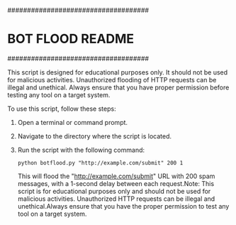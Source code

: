 ####################################
#        BOT FLOOD README           #
####################################

This script is designed for educational purposes only. It should not be used for malicious activities. Unauthorized flooding of HTTP requests can be illegal and unethical. Always ensure that you have proper permission before testing any tool on a target system.

To use this script, follow these steps:

1. Open a terminal or command prompt.
2. Navigate to the directory where the script is located.
3. Run the script with the following command:
   
   ```
   python botflood.py "http://example.com/submit" 200 1

   ```

   This will flood the "http://example.com/submit" URL with 200 spam messages, with a 1-second delay between each request.Note: This script is for educational purposes only and should not be used for malicious activities. Unauthorized HTTP requests can be illegal and unethical.Always ensure that you have the proper permission to test any tool on a target system.
